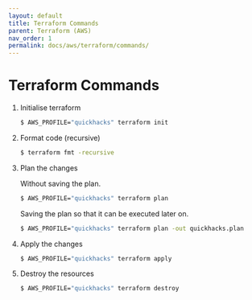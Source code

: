 ```yaml
---
layout: default
title: Terraform Commands
parent: Terraform (AWS)
nav_order: 1
permalink: docs/aws/terraform/commands/
---
```


# Terraform Commands

1. Initialise terraform

   ```bash
   $ AWS_PROFILE="quickhacks" terraform init
   ```

1. Format code (recursive)

   ```bash
   $ terraform fmt -recursive
   ```

1. Plan the changes

   Without saving the plan.

   ```bash
   $ AWS_PROFILE="quickhacks" terraform plan
   ```

   Saving the plan so that it can be executed later on.

   ```bash
   $ AWS_PROFILE="quickhacks" terraform plan -out quickhacks.plan
   ```

1. Apply the changes

   ```bash
   $ AWS_PROFILE="quickhacks" terraform apply
   ```

1. Destroy the resources

   ```bash
   $ AWS_PROFILE="quickhacks" terraform destroy
   ```

